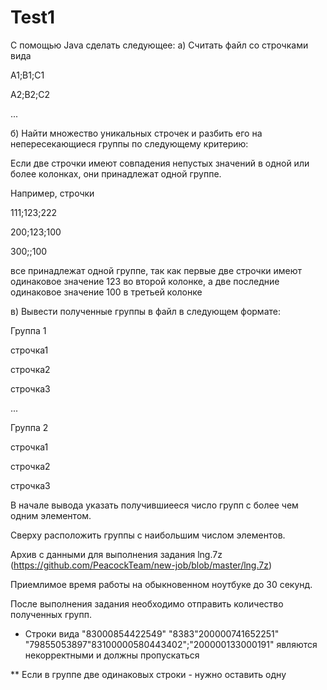 # Test1
С помощью Java сделать следующее:
а) Считать файл со строчками вида

A1;B1;C1

A2;B2;C2

...

б) Найти множество уникальных строчек и разбить его на непересекающиеся группы по следующему критерию:

Если две строчки имеют совпадения непустых значений в одной или более колонках, они принадлежат одной группе. 

Например, строчки

111;123;222

200;123;100

300;;100

все принадлежат одной группе, так как первые две строчки имеют одинаковое значение 123 во второй колонке, а две последние одинаковое значение 100 в третьей колонке

в) Вывести полученные группы в файл в следующем формате:

Группа 1

строчка1

строчка2

строчка3

...

Группа 2 

строчка1

строчка2

строчка3

В начале вывода указать получившиееся число групп с более чем одним элементом.

Сверху расположить группы с наибольшим числом элементов.

Архив с данными для выполнения задания lng.7z (https://github.com/PeacockTeam/new-job/blob/master/lng.7z)

Приемлимое время работы на обыкновенном ноутбуке до 30 секунд.

После выполнения задания необходимо отправить количество полученных групп.

* Строки вида
 "83000854422549"
 "8383"200000741652251"
 "79855053897"83100000580443402";"200000133000191"
 являются некорректными и должны пропускаться

** Если в группе две одинаковых строки - нужно оставить одну
